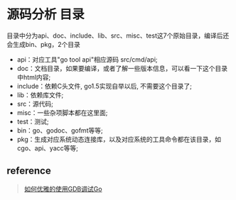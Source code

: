 # 源码分析 目录
目录中分为api、doc、include、lib、src、misc、test这7个原始目录，编译后还会生成bin、pkg，2个目录
- api：对应工具"go tool api"相应源码 src/cmd/api;
- doc：文档目录，如果要编译，或者了解一些版本信息，可以看一下这个目录中html内容;
- include：依赖C头文件, go1.5实现自举以后, 不需要这个目录了;
- lib：依赖库文件;
- src：源代码;
- misc：一些杂项脚本都在这里面;
- test：测试;
- bin：go、godoc、gofmt等等;
- pkg：生成对应系统动态连接库，以及对应系统的工具命令都在该目录，如cgo、api、yacc等等;


## reference
> [如何优雅的使用GDB调试Go](https://mp.weixin.qq.com/s/xfDydcpRCmX1dR5FybI0Rw)
